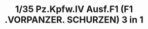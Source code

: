 ---
layout: product
title: "1/35 Pz.Kpfw.IV Ausf.F1 (F1 .VORPANZER. SCHURZEN) 3 in 1"
price: "5500" 
desc: "Maketa"
img_path: "/assets/img/BT003.jpg"
brand: "Border Models"
available: true
special_offer: true
new: false
soon: false
cat: "010000"
subcat: "011600"
subsubcat: "0N/A"
sifra: "BT003"
---